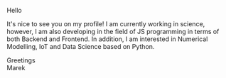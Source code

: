 

Hello 

It's nice to see you on my profile!
I am currently working in science, however, I am also developing 
in the field of JS programming in terms of both Backend and Frontend. 
In addition, I am interested in Numerical Modelling, IoT and Data Science
based on Python.

Greetings <br>
Marek
